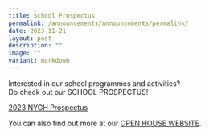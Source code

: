 ```yaml
---
title: School Prospectus
permalink: /announcements/announcements/permalink/
date: 2023-11-21
layout: post
description: ""
image: ""
variant: markdown
---
```

Interested in our school programmes and activities? <br>
Do check out our&nbsp;SCHOOL PROSPECTUS! 


[2023 NYGH Prospectus](/files/NYGH_Prospectus.pdf)
  
You can also find out more at our&nbsp;[OPEN HOUSE WEBSITE](https://openhousenygh.com/).